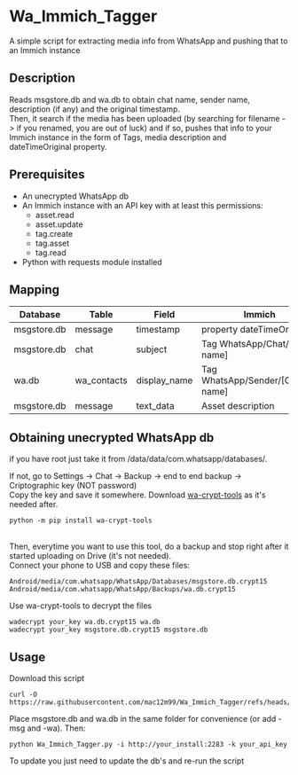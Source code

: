 # Wa_Immich_Tagger
A simple script for extracting media info from WhatsApp and pushing that to an Immich instance

## Description
Reads msgstore.db and wa.db to obtain chat name, sender name, description (if any) and the original timestamp.\
Then, it search if the media has been uploaded (by searching for filename -> if you renamed, you are out of luck) and if so, pushes that info to your Immich instance in the form of Tags, media description and dateTimeOriginal property.

## Prerequisites
- An unecrypted WhatsApp db
- An Immich instance with an API key with at least this permissions:
  - asset.read
  - asset.update
  - tag.create
  - tag.asset
  - tag.read
- Python with requests module installed

## Mapping
Database | Table | Field | Immich
---------|-------|-------|-------
msgstore.db|message|timestamp|property dateTimeOriginal
msgstore.db|chat|subject|Tag WhatsApp/Chat/[Chat name]
wa.db|wa_contacts|display_name|Tag WhatsApp/Sender/[Contact name]
msgstore.db|message|text_data|Asset description

## Obtaining unecrypted WhatsApp db
if you have root just take it from /data/data/com.whatsapp/databases/.

If not, go to Settings -> Chat -> Backup -> end to end backup -> Criptographic key (NOT password)\
Copy the key and save it somewhere.
Download [wa-crypt-tools](https://github.com/ElDavoo/wa-crypt-tools) as it's needed after.
```console
python -m pip install wa-crypt-tools
```

\
Then, everytime you want to use this tool, do a backup and stop right after it started uploading on Drive (it's not needed).\
Connect your phone to USB and copy these files:
```
Android/media/com.whatsapp/WhatsApp/Databases/msgstore.db.crypt15
Android/media/com.whatsapp/WhatsApp/Backups/wa.db.crypt15
```

Use wa-crypt-tools to decrypt the files
```console
wadecrypt your_key wa.db.crypt15 wa.db
wadecrypt your_key msgstore.db.crypt15 msgstore.db
```

## Usage
Download this script
```console
curl -O https://raw.githubusercontent.com/mac12m99/Wa_Immich_Tagger/refs/heads/main/Wa_Immich_Tagger.py
```
Place msgstore.db and wa.db in the same folder for convenience (or add -msg and -wa). 
Then:
```console
python Wa_Immich_Tagger.py -i http://your_install:2283 -k your_api_key
```
To update you just need to update the db's and re-run the script

